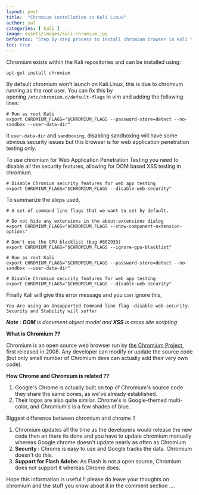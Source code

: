 ```yaml
---
layout: post
title:  "Chromium installation in Kali Linux"
author: sal
categories: [ kali ]
image: assets/images/kali-chromium.jpg
beforetoc: "Step by step process to install chromium browser in kali "
toc: true
---
```


<!-- wp:paragraph -->
<p>Chromium exists within the Kali repositories and can be installed using:</p>
<!-- /wp:paragraph -->

<!-- wp:code -->
<pre class="wp-block-code"><code>apt-get install chromium</code></pre>
<!-- /wp:code -->

<!-- wp:paragraph -->
<p>By default chromium won’t launch on Kali Linux, this is due to chromium running as the root user. You can fix this by opening&nbsp;<code>/etc/chromium.d/default-flags</code>&nbsp;in vim and adding the following lines:</p>
<!-- /wp:paragraph -->

<!-- wp:code -->
<pre class="wp-block-code"><code># Run as root Kali
export CHROMIUM_FLAGS="$CHROMIUM_FLAGS --password-store=detect --no-sandbox --user-data-dir"</code></pre>
<!-- /wp:code -->

<!-- wp:paragraph -->
<p>It&nbsp;<code>user-data-dir</code>&nbsp;and&nbsp;<code>sandboxing</code>, disabling sandboxing will have some obvious security issues but this browser is for web application penetration testing only.</p>
<!-- /wp:paragraph -->

<!-- wp:paragraph -->
<p>To use chromium for Web Application Penetration Testing you need to disable all the security features, allowing for DOM based XSS testing in chromium.</p>
<!-- /wp:paragraph -->

<!-- wp:code -->
<pre class="wp-block-code"><code># Disable Chromium security features for web app testing
export CHROMIUM_FLAGS="$CHROMIUM_FLAGS --disable-web-security"</code></pre>
<!-- /wp:code -->

<!-- wp:paragraph -->
<p>To summarize the steps used,</p>
<!-- /wp:paragraph -->

<!-- wp:code -->
<pre class="wp-block-code"><code># A set of command line flags that we want to set by default.

# Do not hide any extensions in the about:extensions dialog
export CHROMIUM_FLAGS="$CHROMIUM_FLAGS --show-component-extension-options"

# Don't use the GPU blacklist (bug #802933)
export CHROMIUM_FLAGS="$CHROMIUM_FLAGS --ignore-gpu-blacklist"

# Run as root Kali
export CHROMIUM_FLAGS="$CHROMIUM_FLAGS --password-store=detect --no-sandbox --user-data-dir"

# Disable Chromium security features for web app testing
export CHROMIUM_FLAGS="$CHROMIUM_FLAGS --disable-web-security"</code></pre>
<!-- /wp:code -->

<!-- wp:paragraph -->
<p>Finally Kali will give this error message and you can ignore this,</p>
<!-- /wp:paragraph -->

<!-- wp:code -->
<pre class="wp-block-code"><code>You Are using an Unsupported Command line flag –disable-web-security. Security and Stability will suffer</code></pre>
<!-- /wp:code -->

<!-- wp:paragraph -->
<p><strong><em>Note</em></strong> : <em><strong>DOM</strong> is document object model and <strong>XSS</strong> is cross site scripting</em></p>
<!-- /wp:paragraph -->

<!-- wp:paragraph -->
<p><strong>What is Chromium ?? </strong></p>
<!-- /wp:paragraph -->

<!-- wp:paragraph -->
<p>Chromium is an open source web browser run by&nbsp;<a href="https://www.chromium.org/Home">the Chromium Project</a>, first released in 2008. Any developer can modify or update the source code (but only small number of Chromium devs can actually add their very own code).</p>
<!-- /wp:paragraph -->

<!-- wp:paragraph -->
<p><strong>How Chrome and Chromium is related ??</strong></p>
<!-- /wp:paragraph -->

<!-- wp:list {"ordered":true} -->
<ol><li>Google's Chrome is actually built on top of Chromium's source code they share the same bones, as we've already established. </li><li>Their logos are also quite similar. Chrome's is Google-themed multi-color, and Chromium's is a few shades of blue.</li></ol>
<!-- /wp:list -->

<!-- wp:paragraph -->
<p>Biggest difference between chromium and chrome !!</p>
<!-- /wp:paragraph -->

<!-- wp:list {"ordered":true} -->
<ol><li>Chromium updates all the time as the developers would release the new code then an there its done and you have to update chromium manually whereas Google chrome doesn't update nearly as often as Chromium</li><li><strong>Security : </strong>Chrome is easy to use and Google tracks the data. Chromium  doesn't do this.</li><li><strong>Support for Flash Adobe:</strong> As Flash is not a open source, Chromium does not support it whereas Chrome does. </li></ol>
<!-- /wp:list -->

<!-- wp:paragraph -->
<p>Hope this information is useful !! please do leave your thoughts on chromium and the stuff you know about it in the comment section ....</p>
<!-- /wp:paragraph -->